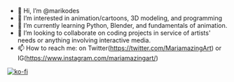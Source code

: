 - 👋 Hi, I’m @marikodes
- 👀 I’m interested in animation/cartoons, 3D modeling, and programming
- 🌱 I’m currently learning Python, Blender, and fundamentals of animation.
- 💞️ I’m looking to collaborate on coding projects in service of artists' needs or anything involving interactive media.
- 📫 How to reach me: on Twitter(https://twitter.com/MariamazingArt) or IG(https://www.instagram.com/mariamazingart/)

[![ko-fi](https://ko-fi.com/img/githubbutton_sm.svg)](https://ko-fi.com/X8X8DA8KC)

<!---
marikodes/marikodes is a ✨ special ✨ repository because its `README.md` (this file) appears on your GitHub profile.
You can click the Preview link to take a look at your changes.
--->
